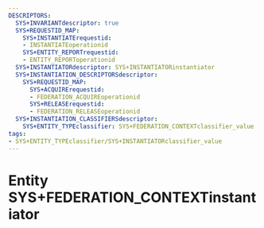 ```yaml
---
DESCRIPTORS:
  SYS+INVARIANTdescriptor: true
  SYS+REQUESTID_MAP:
    SYS+INSTANTIATErequestid:
    - INSTANTIATEoperationid
    SYS+ENTITY_REPORTrequestid:
    - ENTITY_REPORToperationid
  SYS+INSTANTIATORdescriptor: SYS+INSTANTIATORinstantiator
  SYS+INSTANTIATION_DESCRIPTORSdescriptor:
    SYS+REQUESTID_MAP:
      SYS+ACQUIRErequestid:
      - FEDERATION_ACQUIREoperationid
      SYS+RELEASErequestid:
      - FEDERATION_RELEASEoperationid
  SYS+INSTANTIATION_CLASSIFIERSdescriptor:
    SYS+ENTITY_TYPEclassifier: SYS+FEDERATION_CONTEXTclassifier_value
tags:
- SYS+ENTITY_TYPEclassifier/SYS+INSTANTIATORclassifier_value
---
```

# Entity SYS+FEDERATION_CONTEXTinstantiator

